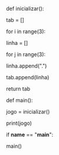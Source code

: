 def inicializar():

tab = []

for i in range(3):

linha = []

for j in range(3):

linha.append(".")

tab.append(linha)

return tab

def main():

jogo = inicializar()

print(jogo)

if __name__ == "__main__":

main()

